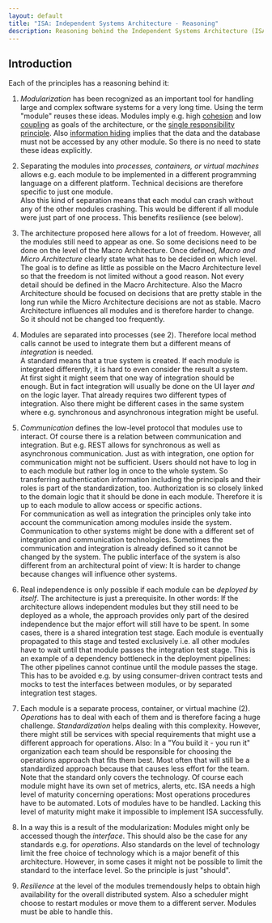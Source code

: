 ```yaml
---
layout: default
title: "ISA: Independent Systems Architecture - Reasoning"
description: Reasoning behind the Independent Systems Architecture (ISA) principles
---
```


## Introduction

Each of the principles has a reasoning behind it:

1. *Modularization* has been recognized as an important tool for handling
     large and complex software systems for a very long time. Using
     the term "module" reuses these ideas. Modules imply e.g. high
     [cohesion](https://en.wikipedia.org/wiki/Cohesion_%28computer_science%29) and
     low [coupling](https://en.wikipedia.org/wiki/Coupling_(computer_programming))
     as goals of the architecture, or the
     [single responsibility principle](https://en.wikipedia.org/wiki/Single_responsibility_principle). Also
     [information hiding](https://en.wikipedia.org/wiki/Information_hiding)
     implies that the data and the database must not be accessed by
     any other module. So there is no need to state these ideas
     explicitly.

2. Separating the modules into *processes, containers, or virtual
   machines* allows e.g. each module to be implemented in a different
   programming language on a different platform. Technical decisions
   are therefore specific to just one module.  
   Also this kind of separation means that each modul can crash
   without any of the other modules crashing. This would be different
   if all module were just part of one process. This benefits
   resilience (see below).

3. The architecture proposed here allows for a lot of
   freedom. However, all the modules still need to appear as one. 
   So some decisions need to be done on the level of the Macro
   Architecture. Once defined,
   *Macro and Micro
   Architecture* clearly state what has to be decided on which level.
   The goal is to define as little as possible on the Macro
   Architecture level so that the freedom is not 
   limited without a good reason. Not every detail should be defined
   in the Macro Architecture. Also the Macro Architecture should be
   focused on decisions that are pretty stable in the long run while
   the Micro Architecture decisions are not as stable. Macro
   Architecture influences all modules and is therefore harder to
   change. So it should not be changed too frequently.

4. Modules are separated into processes (see 2). Therefore local
   method calls cannot be used to integrate them but a different means
   of *integration* is needed.  
   A standard means that a true system is created. If each module is
   integrated differently, it is hard to even consider the result a
   system.  
   At first sight it might seem that one way of
   integration should be enough. But in fact integration will usually
   be done on the UI layer _and_ on the logic layer. That already
   requires two different types of integration. Also there might be
   different cases in the same system where e.g. synchronous and
   asynchronous integration might be useful.
   
5. *Communication* defines the low-level protocol that modules use to
   interact. Of course there is a relation between communication and
   integration. But e.g. REST allows for synchronous as well as
   asynchronous communication. Just as with integration, one option
   for communication might not be sufficient.
   Users should not have to log in to each module but
   rather log in once to the whole system.
   So transferring authentication information including the
   principals and their roles is
   part of the standardization, too. 
   Authorization is so closely
   linked to the domain logic that it should be done in each module.
   Therefore it is up to each module to allow access or specific
   actions.  
   For communication as well as integration the principles only take into
   account the communication among modules inside the
   system. Communication to other systems might be done with a
   different set of integration and communication
   technologies. Sometimes the communication and integration is
   already defined so it cannot be changed by the system. The public
   interface of the system is also different from an architectural
   point of view: It is harder to change because changes will
   influence other systems.
   
6. Real independence is only possible if each module can be *deployed
   by itself*. The architecture is just a prerequisite. In other
   words: If the architecture allows independent modules but they
   still need to be deployed as a whole, the approach provides only
   part of the desired independence but the major effort will still
   have to be spent.
   In some cases, there is a shared integration test stage. Each
   module is eventually propagated to this stage and tested
   exclusively i.e. all other modules have to wait until that module
   passes the integration test stage. This is an example of a
   dependency bottleneck in the deployment pipelines: The other pipelines cannot
   continue until the module passes the stage. This has to be avoided
   e.g. by using consumer-driven contract tests and mocks to test the
   interfaces  between modules, or by separated integration test
   stages.
   
7. Each module is a separate process, container, or virtual machine
   (2). *Operations* has to deal with each of them and is therefore
   facing a huge challenge. *Standardization* helps dealing with this
   complexity. However, there might still be services with special
   requirements that might use a different approach for
   operations. Also: In a "You build it - you run it" organization
   each team should be responsible for choosing the operations
   approach that fits them best. Most often that will still be a standardized
   approach because that causes less effort for the team. Note that the standard
   only covers the technology. Of course each module might have its
   own set of metrics, alerts, etc.
   ISA needs a high level of maturity concerning operations: Most
   operations procedures have to be automated. Lots of modules have to
   be handled. Lacking this level of maturity might make it impossible
   to implement ISA successfully.
   
8. In a way this is a result of the modularization: Modules might only
   be accessed though the *interface*. This should also be the case for
   any standards e.g. for *operations*. Also standards on the level of
   technology limit the free choice of technology which is a major
   benefit of
   this architecture. However, in some cases it might not be possible
   to limit the standard to the interface level. So the principle is just
   "should".
   
9. *Resilience* at the level of the modules tremendously helps to
   obtain high availability for the overall distributed system. Also a
   scheduler might choose to restart modules or move them to a
   different server. Modules must be able to handle this.
   
